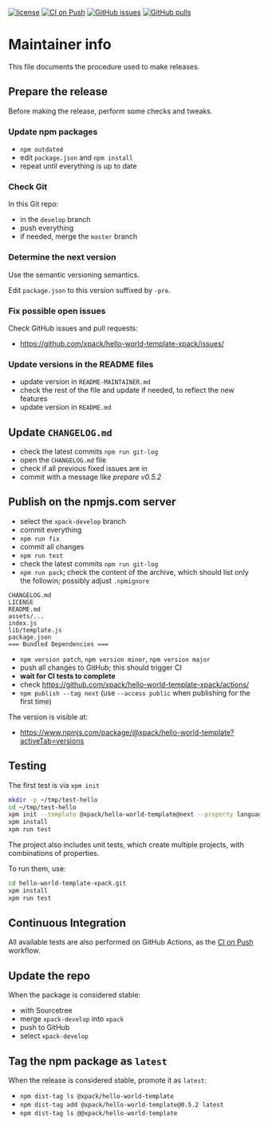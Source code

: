 [![license](https://img.shields.io/github/license/xpack/hello-world-template-xpack)](https://github.com/xpack/hello-world-template-xpack/blob/xpack/LICENSE)
[![CI on Push](https://github.com/xpack/hello-world-template-xpack/actions/workflows/CI.yml/badge.svg)](https://github.com/xpack/hello-world-template-xpack/actions/workflows/CI.yml)
[![GitHub issues](https://img.shields.io/github/issues/xpack/hello-world-template-xpack.svg)](https://github.com/xpack/hello-world-template-xpack/issues/)
[![GitHub pulls](https://img.shields.io/github/issues-pr/xpack/hello-world-template-xpack.svg)](https://github.com/xpack/hello-world-template-xpack/pulls/)

# Maintainer info

This file documents the procedure used to make releases.

## Prepare the release

Before making the release, perform some checks and tweaks.

### Update npm packages

- `npm outdated`
- edit `package.json` and `npm install`
- repeat until everything is up to date

### Check Git

In this Git repo:

- in the `develop` branch
- push everything
- if needed, merge the `master` branch

### Determine the next version

Use the semantic versioning semantics.

Edit `package.json` to this version suffixed by `-pre`.

### Fix possible open issues

Check GitHub issues and pull requests:

- <https://github.com/xpack/hello-world-template-xpack/issues/>

### Update versions in the README files

- update version in `README-MAINTAINER.md`
- check the rest of the file and update if needed, to reflect the new features
- update version in `README.md`

## Update `CHANGELOG.md`

- check the latest commits `npm run git-log`
- open the `CHANGELOG.md` file
- check if all previous fixed issues are in
- commit with a message like _prepare v0.5.2_

## Publish on the npmjs.com server

- select the `xpack-develop` branch
- commit everything
- `npm run fix`
- commit all changes
- `npm run test`
- check the latest commits `npm run git-log`
- `npm run pack`; check the content of the archive, which should list
  only the followin; possibly adjust `.npmignore`

```console
CHANGELOG.md
LICENSE
README.md
assets/...
index.js
lib/template.js
package.json
=== Bundled Dependencies ===
```

- `npm version patch`, `npm version minor`, `npm version major`
- push all changes to GitHub; this should trigger CI
- **wait for CI tests to complete**
- check <https://github.com/xpack/hello-world-template-xpack/actions/>
- `npm publish --tag next` (use `--access public` when publishing for
  the first time)

The version is visible at:

- <https://www.npmjs.com/package/@xpack/hello-world-template?activeTab=versions>

## Testing

The first test is via `xpm init`

```sh
mkdir -p ~/tmp/test-hello
cd ~/tmp/test-hello
xpm init --template @xpack/hello-world-template@next --property language=cpp
xpm install
xpm run test
```

The project also includes unit tests, which create multiple projects,
with combinations of properties.

To run them, use:

```sh
cd hello-world-template-xpack.git
xpm install
xpm run test
```

## Continuous Integration

All available tests are also performed on GitHub Actions, as the
[CI on Push](https://github.com/xpack/hello-world-template-xpack/actions?query=workflow%3A%22CI+on+Push%22)
workflow.

## Update the repo

When the package is considered stable:

- with Sourcetree
- merge `xpack-develop` into `xpack`
- push to GitHub
- select `xpack-develop`

## Tag the npm package as `latest`

When the release is considered stable, promote it as `latest`:

- `npm dist-tag ls @xpack/hello-world-template`
- `npm dist-tag add @xpack/hello-world-template@0.5.2 latest`
- `npm dist-tag ls @@xpack/hello-world-template`
